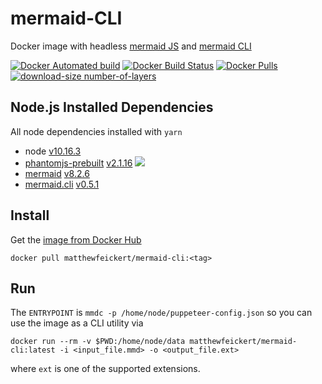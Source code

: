 # mermaid-CLI

Docker image with headless [mermaid JS](https://mermaidjs.github.io/#/) and [mermaid CLI](https://github.com/mermaidjs/mermaid.cli)

[![Docker Automated build](https://img.shields.io/docker/automated/matthewfeickert/mermaid-cli.svg)](https://hub.docker.com/r/matthewfeickert/mermaid-cli/)
[![Docker Build Status](https://img.shields.io/docker/build/matthewfeickert/mermaid-cli.svg)](https://hub.docker.com/r/matthewfeickert/mermaid-cli/builds/)
[![Docker Pulls](https://img.shields.io/docker/pulls/matthewfeickert/mermaid-cli.svg)](https://hub.docker.com/r/matthewfeickert/mermaid-cli/)
[![download-size number-of-layers](https://images.microbadger.com/badges/image/matthewfeickert/mermaid-cli.svg)](https://microbadger.com/images/matthewfeickert/mermaid-cli)

## Node.js Installed Dependencies

All node dependencies installed with `yarn`

- node [v10.16.3](https://nodejs.org/dist/v10.16.3/docs/api/)
- [phantomjs-prebuilt](https://yarnpkg.com/en/package/phantomjs-prebuilt) [v2.1.16](https://www.npmjs.com/package/phantomjs-prebuilt/v/2.1.16) ![](https://img.shields.io/badge/package-deprecated-red.svg)
- [mermaid](https://yarnpkg.com/en/package/mermaid) [v8.2.6](https://www.npmjs.com/package/mermaid/v/8.2.6)
- [mermaid.cli](https://yarnpkg.com/en/package/mermaid.cli) [v0.5.1](https://www.npmjs.com/package/mermaid.cli/v/0.5.1)

## Install

Get the [image from Docker Hub](https://hub.docker.com/r/matthewfeickert/mermaid-cli)

```
docker pull matthewfeickert/mermaid-cli:<tag>
```

## Run

The `ENTRYPOINT` is `mmdc -p /home/node/puppeteer-config.json` so you can use the image as a CLI utility via

```
docker run --rm -v $PWD:/home/node/data matthewfeickert/mermaid-cli:latest -i <input_file.mmd> -o <output_file.ext>
```

where `ext` is one of the supported extensions.
